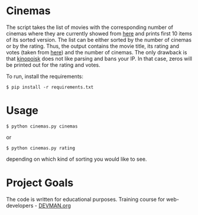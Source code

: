 # Cinemas

The script takes the list of movies with the corresponding number of cinemas where they are currently showed from [here](https://www.afisha.ru/msk/schedule_cinema/) and prints first 10 items of its sorted version. The list can be either sorted by the number of cinemas or by the rating. Thus, the output contains the movie title, its rating and votes (taken from [here](https://www.kinopoisk.ru)) and the number of cinemas. The only drawback is that [kinopoisk](https://www.kinopoisk.ru) does not like parsing and bans your IP. In that case, zeros will be printed out for the rating and votes.

To run, install the requirements:
```#!bash
$ pip install -r requirements.txt
```
# Usage

```#!bash
$ python cinemas.py cinemas
```
or

```#!bash
$ python cinemas.py rating
```
depending on which kind of sorting you would like to see.

# Project Goals

The code is written for educational purposes. Training course for web-developers - [DEVMAN.org](https://devman.org)
